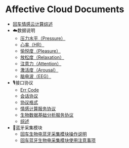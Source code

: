 # Affective Cloud Documents
- [回车情感云计算综述](回车情感云计算综述.md)
- ☁️数据说明
  * [压力水平（Pressure）](☁️数据说明/压力水平（Pressure）.md)
  * [心率（HR）](☁️数据说明/心率（HR）.md)
  * [愉悦度（Pleasure）](☁️数据说明/愉悦度（Pleasure）.md)
  * [放松度（Relaxation）](☁️数据说明/放松度（Relaxation）.md)
  * [注意力（Attention）](☁️数据说明/注意力（Attention）.md)
  * [激活度（Arousal）](☁️数据说明/激活度（Arousal）.md)
  * [脑电波（EEG）](☁️数据说明/脑电波（EEG）.md)
- 🎙接口协议
  * [Err Code](🎙接口协议/ErrCode.md)
  * [会话协议](🎙接口协议/会话协议.md)
  * [协议格式](🎙接口协议/协议格式.md)
  * [情感计算服务协议](🎙接口协议/情感计算服务协议.md)
  * [生物数据基础分析服务协议](🎙接口协议/生物数据基础分析服务协议.md)
  * [综述](🎙接口协议/综述.md)
- 📲蓝牙采集模块
  * [回车生物电蓝牙采集模块操作说明](📲蓝牙采集模块/回车生物电蓝牙采集模块操作说明.md)
  * [回车蓝牙生物电采集模块使用注意事项](📲蓝牙采集模块/回车蓝牙生物电采集模块使用注意事项.md)

